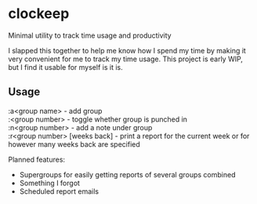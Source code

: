 # clockeep
Minimal utility to track time usage and productivity

I slapped this together to help me know how I spend my time by making it very convenient for me to track my time usage.
This project is early WIP, but I find it usable for myself is it is.

## Usage
:a\<group name\> - add group  
:\<group number\> - toggle whether group is punched in  
:n\<group number\> - add a note under group  
:r\<group number\> \[weeks back\] - print a report for the current week or for however many weeks back are specified

Planned features:
 - Supergroups for easily getting reports of several groups combined
 - Something I forgot
 - Scheduled report emails
